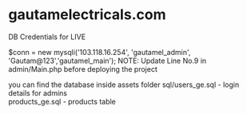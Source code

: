 # gautamelectricals.com

DB Credentials for LIVE

$conn = new mysqli('103.118.16.254', 'gautamel_admin', 'Gautam@123','gautamel_main');
NOTE: Update Line No.9 in admin/Main.php before deploying the project

you can find the database inside assets folder 
sql/users_ge.sql - login details for admins  
products_ge.sql - products table
